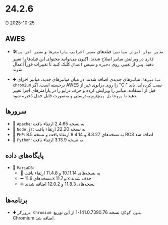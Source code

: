 # 24.2.6

⏰ 2025-10-25

## AWES
- 🛠️ `مدیر نوار ابزار میانبر`: فیلدهای `مسیر اجرایی`، `پارامترها` و `مسیر اجرایی کاری` در ویرایش میانبر اصلاح شدند. اکنون می‌توانید محتوای این فیلدها را تغییر دهید. پس از تغییر، روی `ذخیره` و سپس `اعمال` کلیک کنید تا تغییرات فوراً اعمال شوند.

- ➕ `میانبرها`: میانبرهای جدیدی اضافه شدند.
در میان میانبرهای جدید، میانبر اجرای `chromium` برجسته است. اگر AWES را روی درایوی غیر از "C:\" نصب کرده‌اید، باید قبل از استفاده، میانبر را ویرایش کرده و حرف درایو را در پارامترهای اجرا تغییر دهید تا `پروفایل پیش‌فرض` به‌درستی و به‌صورت قابل حمل ذخیره شود.

## سرورها
- 🔄 `Apache`: به نسخه 2.4.65 ارتقاء یافت  
- 🔄 `Node.js`: به نسخه 22.20 ارتقاء یافت  
- 🔄 `PHP`: به نسخه‌های 8.3.27 و 8.4.14 ارتقاء یافت و نسخه 8.5 RC3 اضافه شد  
- 🔄 `Python`: به نسخه 3.13.9 ارتقاء یافت  

## پایگاه‌های داده
- 🔄 `MariaDB`:  
    - 🔄 به نسخه‌های 10.11.14 و 11.4.8 ارتقاء یافت  
    - ➖ نسخه‌های 11.6.x و 11.7.x حذف شدند  
    - ➕ نسخه‌های 11.8.3 و 12.0.2 اضافه شدند  

## برنامه‌ها
- ➕ `مرورگر Chromium بدون گوگل`: نسخه 141.0.7390.76-1 از این توزیع Chromium اضافه شد.
